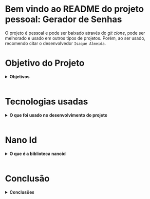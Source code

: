 # Bem vindo ao README do projeto pessoal: Gerador de Senhas

O projeto é pessoal e pode ser baixado através do _git clone_, pode ser melhorado e usado em outros tipos de projetos. Porém, ao ser usado, recomendo citar o desenvolvedor `Isaque Almeida`.

# Objetivo do Projeto
<details>
  <summary>
    <strong> Objetivos</strong>
  </summary><br>

O objetivo foi tentar criar um gerador de senhar que fosse seguro e que seja difícil descriptografar. Para cada atualização que é feito na página uma nova senha, com número e letras, é gerado. Podendo ser usado em contas de redes sociais, e-mails, e etc. E, por muitas vezes, se torna cansativo em ter que está tentando, por várias vezes, adicionar uma nova senha ou mesmo criar uma. `O Gerador de Senhas` ajudará na criação de uma senha forte e _segura_. 
</details><br>

# Tecnologias usadas
<details>
  <summary>
    <strong>O que foi usado no desenvolvimento do projeto</strong>
  </summary><br>

As tecnologias usadas foram: `DOM do JavaScript`, `HTML`, `CSS` e a biblioteca, que podemos dizer, ser o personagem principal deste projeto `nanoid`. 
</details><br>

# Nano Id
<details>
  <summary>
    <strong> O que é a biblioteca nanoid</strong>
  </summary><br>

O `nanoid` é uma ferramenta/biblioteca que sempre gerará uma nova senha alfanumérico para ser usado conforme a sua necessidade.

A forma para importá-lo e usá-lo é bem simples. No seu arquivo do projeto principal, podendo ser o _main.js_, irá usar o `import {nanoid} from 'nanoid'`, sem falar que na documentação mostra a forma de usar. Como na própria documentação diz: _O Nano ID é bastante comparável ao UUID v4 (baseado em aleatório). Ele tem um número semelhante de bits aleatórios no ID (126 no Nano ID e 122 no UUID), portanto, tem uma probabilidade de colisão semelhante: Para que haja uma chance em um bilhão de duplicação, 103 trilhões de IDs da versão 4 devem ser gerados. Existem duas diferenças principais entre Nano ID e UUID v4: O Nano ID usa um alfabeto maior, portanto, um número semelhante de bits aleatórios é compactado em apenas 21 símbolos em vez de 36. O código Nano ID é 4 vezes menor que uuid/v4o pacote: 130 bytes em vez de 423._ <br>
Portanto, se torna mais seguro de usar, pois, usa alfanuméricos aleatórios, para cada atualização, e torna-se bem mais difícil de descriptografar.

> [Aqui](https://github.com/ai/nanoid#readme) você encontra a documentação, bem mais aprofundada, de como pode ser usado o nanoid. 
</details><br>

# Conclusão
<details>
  <summary>
    <strong>Conclusões</strong>
  </summary><br>

Portanto, mesmo que seja de fácil uso e criação, o `Gerador de Senhas` se torna uma ferramenta importante na hora da criação de uma senha segura para as redes sociais, conta de banco, e etc. Deixe os seus pensamentos _voarem_ e use da melhor forma possível. Os códigos estão no próprio *GitHub*. 
</details><br>
